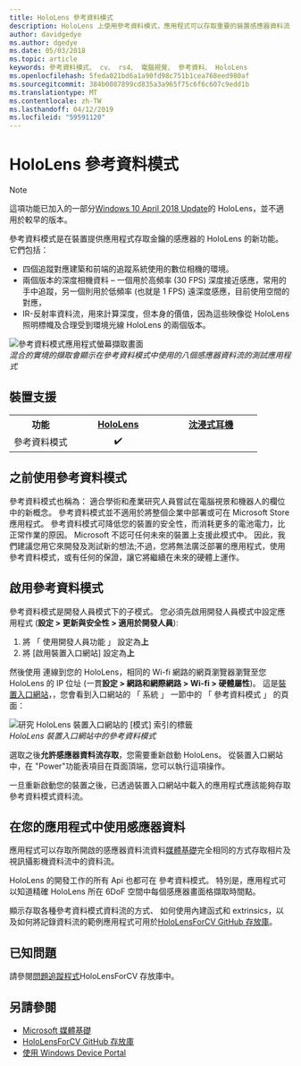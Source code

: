 ```yaml
---
title: HoloLens 參考資料模式
description: HoloLens 上使用參考資料模式，應用程式可以存取重要的裝置感應器資料流 （深度、 追蹤、 環境和 IR 反射率）。
author: davidgedye
ms.author: dgedye
ms.date: 05/03/2018
ms.topic: article
keywords: 參考資料模式、 cv、 rs4、 電腦視覺、 參考資料、 HoloLens
ms.openlocfilehash: 5feda021bd6a1a90fd98c751b1cea768eed980af
ms.sourcegitcommit: 384b0087899cd835a3a965f75c6f6c607c9edd1b
ms.translationtype: MT
ms.contentlocale: zh-TW
ms.lasthandoff: 04/12/2019
ms.locfileid: "59591120"
---
```

# <a name="hololens-research-mode"></a>HoloLens 參考資料模式

> [!NOTE]
> 這項功能已加入的一部分[Windows 10 April 2018 Update](release-notes-april-2018.md)的 HoloLens，並不適用於較早的版本。

參考資料模式是在裝置提供應用程式存取金鑰的感應器的 HoloLens 的新功能。 它們包括：
- 四個追蹤對應建築和前端的追蹤系統使用的數位相機的環境。
- 兩個版本的深度相機資料 – 一個用於高頻率 (30 FPS) 深度接近感應，常用的手中追蹤，另一個則用於低頻率 (也就是 1 FPS) 遠深度感應，目前使用空間的對應，
- IR-反射率資料流，用來計算深度，但本身的價值，因為這些映像從 HoloLens 照明標幟及合理受到環境光線 HoloLens 的兩個版本。

![參考資料模式應用程式螢幕擷取畫面](images/sensor-stream-viewer.jpg)<br>
*混合的實境的擷取會顯示在參考資料模式中使用的八個感應器資料流的測試應用程式*

## <a name="device-support"></a>裝置支援

<table>
<tr>
<th>功能</th><th style="width:150px"> <a href="hololens-hardware-details.md">HoloLens</a></th><th style="width:150px"> <a href="immersive-headset-hardware-details.md">沈浸式耳機</a></th>
</tr><tr>
<td> 參考資料模式</td><td style="text-align: center;"> ✔️</td><td style="text-align: center;"></td>
</tr>
</table>

## <a name="before-using-research-mode"></a>之前使用參考資料模式

參考資料模式也稱為： 適合學術和產業研究人員嘗試在電腦視景和機器人的欄位中的新概念。  參考資料模式並不適用於將整個企業中部署或可在 Microsoft Store 應用程式。 參考資料模式可降低您的裝置的安全性，而消耗更多的電池電力，比正常作業的原因。 Microsoft 不認可任何未來的裝置上支援此模式中。 因此，我們建議您用它來開發及測試新的想法;不過，您將無法廣泛部署的應用程式，使用參考資料模式，或有任何的保證，讓它將繼續在未來的硬體上運作。

## <a name="enabling-research-mode"></a>啟用參考資料模式

參考資料模式是開發人員模式下的子模式。 您必須先啟用開發人員模式中設定應用程式 (**設定 > 更新與安全性 > 適用於開發人員**):

1. 將 「 使用開發人員功能 」 設定為**上**
2. 將 [啟用裝置入口網站] 設定為**上**

然後使用 連線到您的 HoloLens，相同的 Wi-fi 網路的網頁瀏覽器瀏覽至您 HoloLens 的 IP 位址 (一貫**設定 > 網路和網際網路 > Wi-fi > 硬體屬性**)。 這是[裝置入口網站](using-the-windows-device-portal.md)，，您會看到入口網站的 「 系統 」 一節中的 「 參考資料模式 」 的頁面：

![研究 HoloLens 裝置入口網站的 [模式] 索引的標籤](images/ResearchModeDevPortal.png)<br>
*HoloLens 裝置入口網站中的參考資料模式*

選取之後**允許感應器資料流存取**，您需要重新啟動 HoloLens。 從裝置入口網站中，在 "Power"功能表項目在頁面頂端，您可以執行這項操作。

一旦重新啟動您的裝置之後，已透過裝置入口網站中載入的應用程式應該能夠存取參考資料模式資料流。

## <a name="using-sensor-data-in-your-apps"></a>在您的應用程式中使用感應器資料

應用程式可以存取所開啟的感應器資料流資料[媒體基礎](https://msdn.microsoft.com/library/windows/desktop/ms694197)完全相同的方式存取相片及視訊攝影機資料流中的資料流。 

HoloLens 的開發工作的所有 Api 也都可在 參考資料模式。 特別是，應用程式可以知道精確 HoloLens 所在 6DoF 空間中每個感應器畫面格擷取時間點。

顯示存取各種參考資料模式資料流的方式、 如何使用內建函式和 extrinsics，以及如何將記錄資料流的範例應用程式可用於[HoloLensForCV GitHub 存放庫](https://github.com/Microsoft/HoloLensForCV)。

## <a name="known-issues"></a>已知問題

請參閱[問題追蹤程式](https://github.com/Microsoft/HololensForCV/issues)HoloLensForCV 存放庫中。

## <a name="see-also"></a>另請參閱

* [Microsoft 媒體基礎](https://msdn.microsoft.com/library/windows/desktop/ms694197)
* [HoloLensForCV GitHub 存放庫](https://github.com/Microsoft/HoloLensForCV)
* [使用 Windows Device Portal](using-the-windows-device-portal.md)
